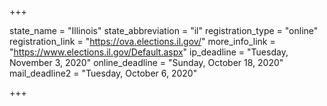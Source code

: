 +++

state_name = "Illinois"
state_abbreviation = "il"
registration_type = "online"
registration_link = "https://ova.elections.il.gov/"
more_info_link = "https://www.elections.il.gov/Default.aspx"
ip_deadline = "Tuesday, November 3, 2020"
online_deadline = "Sunday, October 18, 2020"
mail_deadline2 = "Tuesday, October 6, 2020"

+++